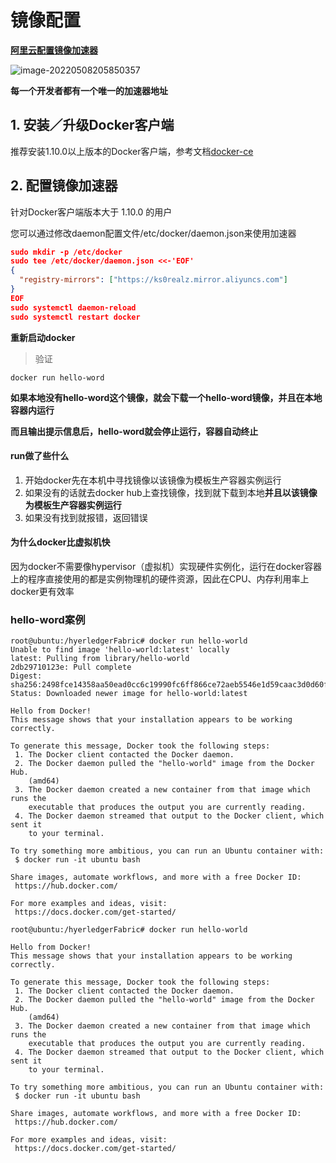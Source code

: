 # 镜像配置

**[阿里云配置镜像加速器](https://cr.console.aliyun.com/cn-hangzhou/instances/mirrors)**

![image-20220508205850357](https://s2.loli.net/2022/05/08/O9JBrubVkPWCqnH.png)

**每一个开发者都有一个唯一的加速器地址**

## 1. 安装／升级Docker客户端

推荐安装1.10.0以上版本的Docker客户端，参考文档[docker-ce](https://yq.aliyun.com/articles/110806)

## 2. 配置镜像加速器

针对Docker客户端版本大于 1.10.0 的用户

您可以通过修改daemon配置文件/etc/docker/daemon.json来使用加速器

```json
sudo mkdir -p /etc/docker
sudo tee /etc/docker/daemon.json <<-'EOF'
{
  "registry-mirrors": ["https://ks0realz.mirror.aliyuncs.com"]
}
EOF
sudo systemctl daemon-reload
sudo systemctl restart docker
```

**重新启动docker**

> 验证

```
docker run hello-word
```

**如果本地没有hello-word这个镜像，就会下载一个hello-word镜像，并且在本地容器内运行**

**而且输出提示信息后，hello-word就会停止运行，容器自动终止**



#### run做了些什么

1. 开始docker先在本机中寻找镜像以该镜像为模板生产容器实例运行
2. 如果没有的话就去docker hub上查找镜像，找到就下载到本地**并且以该镜像为模板生产容器实例运行**
3. 如果没有找到就报错，返回错误



#### 为什么docker比虚拟机快

因为docker不需要像hypervisor（虚拟机）实现硬件实例化，运行在docker容器上的程序直接使用的都是实例物理机的硬件资源，因此在CPU、内存利用率上docker更有效率



### hello-word案例

```shell
root@ubuntu:/hyerledgerFabric# docker run hello-world
Unable to find image 'hello-world:latest' locally
latest: Pulling from library/hello-world
2db29710123e: Pull complete 
Digest: sha256:2498fce14358aa50ead0cc6c19990fc6ff866ce72aeb5546e1d59caac3d0d60f
Status: Downloaded newer image for hello-world:latest

Hello from Docker!
This message shows that your installation appears to be working correctly.

To generate this message, Docker took the following steps:
 1. The Docker client contacted the Docker daemon.
 2. The Docker daemon pulled the "hello-world" image from the Docker Hub.
    (amd64)
 3. The Docker daemon created a new container from that image which runs the
    executable that produces the output you are currently reading.
 4. The Docker daemon streamed that output to the Docker client, which sent it
    to your terminal.

To try something more ambitious, you can run an Ubuntu container with:
 $ docker run -it ubuntu bash

Share images, automate workflows, and more with a free Docker ID:
 https://hub.docker.com/

For more examples and ideas, visit:
 https://docs.docker.com/get-started/

root@ubuntu:/hyerledgerFabric# docker run hello-world

Hello from Docker!
This message shows that your installation appears to be working correctly.

To generate this message, Docker took the following steps:
 1. The Docker client contacted the Docker daemon.
 2. The Docker daemon pulled the "hello-world" image from the Docker Hub.
    (amd64)
 3. The Docker daemon created a new container from that image which runs the
    executable that produces the output you are currently reading.
 4. The Docker daemon streamed that output to the Docker client, which sent it
    to your terminal.

To try something more ambitious, you can run an Ubuntu container with:
 $ docker run -it ubuntu bash

Share images, automate workflows, and more with a free Docker ID:
 https://hub.docker.com/

For more examples and ideas, visit:
 https://docs.docker.com/get-started/
```



